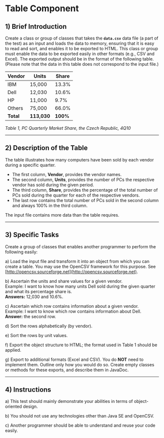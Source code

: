 # Table Component

## 1) Brief Introduction

Create a class or group of classes that takes the **`data.csv`** data file (a part of the test) as an input and loads the data to memory, ensuring that it is easy to read and sort, and enables it to be exported to HTML. This class or group must enable the data to be exported easily in other formats (e.g., CSV and Excel). The exported output should be in the format of the following table. (Please note that the data in this table does not correspond to the input file.)

| Vendor | Units  | Share  |
|--------|--------|--------|
| IBM    | 15,000 | 13.3%  |
| Dell   | 12,030 | 10.6%  |
| HP     | 11,000 | 9.7%   |
| Others | 75,000 | 66.0%  |
| **Total** | **113,030** | **100%** |

*Table 1, PC Quarterly Market Share, the Czech Republic, 4Q10*

---

## 2) Description of the Table

The table illustrates how many computers have been sold by each vendor during a specific quarter.

- The first column, **Vendor**, provides the vendor names.
- The second column, **Units**, provides the number of PCs the respective vendor has sold during the given period.
- The third column, **Share**, provides the percentage of the total number of PCs sold during the quarter for each of the respective vendors.
- The last row contains the total number of PCs sold in the second column and always 100% in the third column.

The input file contains more data than the table requires.

---

## 3) Specific Tasks

Create a group of classes that enables another programmer to perform the following easily:

a) Load the input file and transform it into an object from which you can create a table. You may use the OpenCSV framework for this purpose. See [http://opencsv.sourceforge.net](http://opencsv.sourceforge.net).

b) Ascertain the units and share values for a given vendor.  
Example: I want to know how many units Dell sold during the given quarter and what its percentage share is.  
**Answers:** 12,030 and 10.6%.

c) Ascertain which row contains information about a given vendor.  
Example: I want to know which row contains information about Dell.  
**Answer:** the second row.

d) Sort the rows alphabetically (by vendor).

e) Sort the rows by unit values.

f) Export the object structure to HTML; the format used in Table 1 should be applied.

g) Export to additional formats (Excel and CSV). You do **NOT** need to implement them. Outline only how you would do so. Create empty classes or methods for these exports, and describe them in JavaDoc.

---

## 4) Instructions

a) This test should mainly demonstrate your abilities in terms of object-oriented design.

b) You should not use any technologies other than Java SE and OpenCSV.

c) Another programmer should be able to understand and reuse your code easily.

